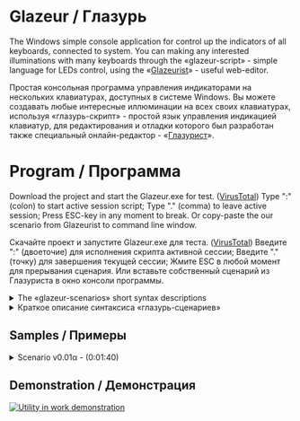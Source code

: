 # Glazeur / Глазурь
The Windows simple console application for control up the indicators of all keyboards, connected to system. You can making any interested illuminations with many keyboards through the «glazeur-script» - simple language for LEDs control, using the «[Glazeurist](http://htmlpreview.github.io/?http://github.com/Alikberov/Glazeur/blob/master/Glazeur/Glazeurist.html)» - useful web-editor.

Простая консольная программа управления индикаторами на нескольких клавиатурах, доступных в системе Windows. Вы можете создавать любые интересные иллюминации на всех своих клавиатурах, используя «глазурь-скрипт» - простой язык управления индикацией клавиатур, для редактирования и отладки которого был разработан также специальный онлайн-редактор - «[Глазурист](http://htmlpreview.github.io/?http://github.com/Alikberov/Glazeur/blob/master/Glazeur/Glazeurist.html)».

# Program / Программа
Download the project and start the Glazeur.exe for test. ([VirusTotal](http://virustotal.com/ru/file/67f75ecf453a4fe658ebdb154320c5f8c120219e68c95278e846e571a1d4798b/analysis/1509709285/))
Type ":" (colon) to start active session script;
Type "." (comma) to leave active session;
Press ESC-key in any moment to break.
Or copy-paste the our scenario from Glazeurist to command line window.

Скачайте проект и запустите Glazeur.exe для теста. ([VirusTotal](http://virustotal.com/ru/file/67f75ecf453a4fe658ebdb154320c5f8c120219e68c95278e846e571a1d4798b/analysis/1509709285/))
Введите ":" (двоеточие) для исполнения скрипта активной сессии;
Введите "." (точку) для завершения текущей сессии;
Жмите ESC в любой момент для прерывания сценария.
Или вставьте собственный сценарий из Глазуриста в окно консоли программы.

<details>
<summary>The «glazeur-scenarios» short syntax descriptions</summary>
  
Signature | Common description for signature action | Variant using sample | Using restriction¹
--------- | --------------------------------------- | -------------------- | ------------------
§i	| Select active paragraph with effects				| §0…§9			| Scenario
n§	| Select effects row in active paragraph			| 0§…99§		| Scenario/Paragraph
n§i	| Select active paragraph with row				| 99§0…45§6…0§9		| Scenario
n㎳	| Set up the basic delay interval				| 1㎳…1000㎳		| Scenario
0㎳	| Reset the delay coefficients					| 0㎳			| Scenario/Paragraph
n⁄d㎳	| Define the delay coefficient					| 2⅛㎳…3⅘⅞㎳		| Scenario/Paragraph
n⁄d⏱	| Waiting for coefficient interval				| ⏱…1⏱…2⅛⏱…3⅘⅞⏱		| Scenario/Paragraph
n⤴	| Go to row over in active paragraph				| ⤴…1⤴…99⤴		| Scenario/Paragraph
n⤵	| Go to next row in active paragraph				| ⤵…1⤵…99⤵		| Scenario/Paragraph
➰	| «Play» for active paragraph row				| ➰			| Scenario
n(…)	| Set looping for n-times					| 1(➰)…99(➰⤵)		| Scenario/Paragraph
n♻	| Set row-looping for n-times					| 1♻…99♻		| Сценарий/Параграф
§(…)	| Particulary run in active paragraph				| §(0⏱⅘⏱⤵)		| Scenario
⠿	| Immediate draw over the keyboards indicators			| 5(⠪⠝⏱⠿⠽⏱)		| Scenario/Paragraph
∧/⊕/∨	| Logical operation prefix for indicators			| 10(⊕⠪⠝⠽⏱∧⠽⠝⠪⏱)		| Сценарий/Параграф
▲/▶/▼/◀	| Scroll the indication buffer in signed dirrection		| 9(◀⏱)			| Scenario/Paragraph
⒑	| Definition of local label					| ⒈…⒛			| Scenario/Paragraph
Ⓞ	| Define the «interactive label»² in scenario			| ①…⑳ / Ⓐ…Ⓩ		| Scenario
i⃣	| Define the «interactive label»² in scenario			| 0⃣ …9⃣			| Scenario
i⌨	| Select for basic (left-side) keyboard³			| 1⌨…9⌨			| Scenario/Paragraph
n⌨	| Set up the logic order for keyboards³				| 12⌨…987654321⌨	| Scenario
n㎐	| Set up the indicators refresh frequency⁴			| 1㎐…1000㎐		| Scenario/Paragraph
n⁄d(…)	| Set «fractional»⁵ looping					| 1¾(…;…;…;…)		| Scenario/Paragraph
⇡/⇣	| The bright modulation⁶ control of indicators			| 10(⇣⠿⠿⠿⏱⇡⠿⠿⠿⏱)		| Scenario/Paragraph
ⁿ	| Using of iteration argument⁷ of parent row cycle		| Line #⁰ Lap #¹	| Debugging string
ᵢ	| Using of iteration argument⁷ of current row cycle		| Line #₀ Lap #₁	| Debugging string
§	| Using of active paragraph index⁷				| Effect#§ Line #₀	| Debugging string
⎚/⎙	| Clear/Print⁷ the formated logging string			| 10(⎙⏱⎚⏱)		| Scenario/Paragraph
⣀	| Patterned⁸ draw over the keyboards indicators			| 7(⣀◀⏱)		| Scenario/Paragraph

¹- the action can have a differences inside or outside the paragraphs

²- the linear parsing can be controlled by numbers key of keyboard

³- ignoring by online web-simulation, but strongly required in console utility

⁴- ignoring by online web-simulation, but controling for indication fidelity 

⁵- the cycle inside operations separated by «;» for ignoring by numerator range

⁶- not all keyboards devices supports for Pulse-Width Modulation then can show noise

⁷- any previous line remark or commentary using as output format

⁸- as pattern using any previous signed remark
</details>

<details>
<summary>Краткое описание синтаксиса «глазурь-сценариев»</summary>
  
Сигнатура | Краткое описание назначения и действия | Пример использования | Область действия¹
--------- | -------------------------------------- | -------------------- | ----------------
§i	| Активизация параграфа эффектов					| §0…§9			| Сценарий
n§	| Выбор строки активного параграфа				| 0§…99§		| Сценарий/Параграф
n§i	| Выбор строки с активизацией параграфа				| 99§0…45§6…0§9		| Сценарий
n㎳	| Установка базового интервала задержки сценария		| 1㎳…1000㎳		| Сценарий
0㎳	| Сброс коэффициентов интервала задержки			| 0㎳			| Сценарий/Параграф
n⁄d㎳	| Задание коэффициентов интервала задержки			| 2⅛㎳…3⅘⅞㎳		| Сценарий/Параграф
n⁄d⏱	| Организация паузы в «проигрывании»				| ⏱…1⏱…2⅛⏱…3⅘⅞⏱		| Сценарий/Параграф
n⤴	| Переход строками выше в активном параграфе			| ⤴…1⤴…99⤴		| Сценарий/Параграф
n⤵	| Переход строками ниже в активном параграфе			| ⤵…1⤵…99⤵		| Сценарий/Параграф
➰	| Запуск «проигрывания» эффекта активной строки параграфа	| ➰			| Сценарий
n(…)	| Организация зацикливания n-раз				| 1(➰)…99(➰⤵)		| Сценарий/Параграф
n♻	| Организация зацикливания строки n-раз				| 1♻…99♻		| Сценарий/Параграф
§(…)	| Управление выбранным параграфом				| §(0⏱⅘⏱⤵)		| Сценарий
⠿	| Непосредственное управление индикаторами клавиатур		| 5(⠪⠝⏱⠿⠽⏱)		| Сценарий/Параграф
∧/⊕/∨	| Префикс управления логической операцией к индикаторам		| 10(⊕⠪⠝⠽⏱∧⠽⠝⠪⏱)		| Сценарий/Параграф
▲/▶/▼/◀	| Скроллинг буфера индикации в соответствующем направлении	| 9(◀⏱)			| Сценарий/Параграф
⒑	| Определение локальной метки					| ⒈…⒛			| Сценарий/Параграф
Ⓞ	| Определение «интерактивной метки»² сценария			| ①…⑳ / Ⓐ…Ⓩ		| Сценарий
i⃣	| Определение «интерактивной метки»² сценария			| 0⃣ …9⃣			| Сценарий
i⌨	| Выборка базовой (первой слева) клавиатуры³			| 1⌨…9⌨			| Сценарий/Параграф
n⌨	| Задание логического порядка клавиатур³			| 12⌨…987654321⌨	| Сценарий
n㎐	| Задание частоты обновления индикаторов⁴			| 1㎐…1000㎐		| Сценарий/Параграф
n⁄d(…)	| Организация «дробного»⁵ зацикливания				| 1¾(…;…;…;…)		| Сценарий/Параграф
⇡/⇣	| Управление яркостью⁶ активных индикаторов			| 10(⇣⠿⠿⠿⏱⇡⠿⠿⠿⏱)		| Сценарий/Параграф
ⁿ	| Доступ к аргументу⁷ итерации вызываемого цикла		| Line #⁰ Lap #¹	| Строка отладки
ᵢ	| Доступ к аргументу⁷ итерации текущей строки параграфа		| Line #₀ Lap #₁	| Строка отладки
§	| Доступ к индексу⁷ активного параграфа				| Effect#§ Line #₀	| Строка отладки
⎚/⎙	| Очистка/Печать⁷ строки форматированной отладки		| 10(⎙⏱⎚⏱)		| Сценарий/Параграф
⣀	| Шаблонное⁸ управление индикаторами клавиатур			| 7(⣀◀⏱)		| Сценарий/Параграф

¹- действие эффекта может несколько отличаться в параграфе и за его пределами

²- клавишами цифровой части клавиатуры можно в реальном времени переключать «программу»

³- игнорируется графической симуляцией, но имеет существенную необходимость для физических клавиатур

⁴- игнорируется графической симуляцией, но управляет качеством индикации на физических клавиатурах

⁵- операторы цикла разделяются символом «;» и заключающей итерацией игнорируются выпадающие за индекс числителя

⁶- не все модели клавиатур поддерживают ШИМ-алгоритм и могут иметь непредсказуемое моргание

⁷- аргументы используются любой ремаркой, которая предшествует оператору печати отладочной информации

⁸- за шаблон принимается любая соответствующая ремарка
</details>

## Samples / Примеры
<details>
  <summary>Scenario v0.01α - (0:01:40)</summary>

Try [web-preview](http://htmlpreview.github.io/?http://github.com/Alikberov/Glazeur/blob/master/Glazeur/Glazeurist.html?script=Paragraphes%20declaration%20started%20at%20here%0A1%25u20E3%20%25u33B3%25u2150%25u33B3%25u2935%25u21E5Clockwise%20curve%20rotation%0ALOG%3AParagraph%23%A7%20Row%23%25u2080%20-%20Call%20from%20line%23%25u2070%20%B2%28%B9%28...%29%29%0A%25u21E5%09%25u2399%25u2811%25u2804%25u23F1%25u2818%25u2804%25u23F1%25u2808%25u2806%25u23F1%25u2800%25u2807%25u23F1%25u2820%25u2803%25u23F1%25u2830%25u2801%25u23F1%25u2935%25u21E5%09Goto%20down%0A%25u21E5%09%25u2399%25u2814%25u2801%25u23F1%25u2814%25u2802%25u23F1%25u2824%25u2802%25u23F1%25u2824%25u2804%25u23F1%25u2822%25u2804%25u23F1%25u2812%25u2804%25u23F1%25u2935%25u21E5%09Goto%20down%0A%25u21E5%09%25u2399%25u2811%25u2804%25u23F1%25u2831%25u2800%25u23F1%25u2823%25u2800%25u23F1%25u2807%25u2800%25u23F1%25u280E%25u2800%25u23F1%25u281C%25u2800%25u23F1%25u2935%25u21E5%09Goto%20down%0A%25u21E5%09%25u2399%25u2814%25u2801%25u23F1%25u2812%25u2801%25u23F1%25u280A%25u2801%25u23F1%25u2809%25u2801%25u23F1%25u2809%25u2802%25u23F1%25u2811%25u2802%25u23F11%A7%25u21E5%09Goto%20up%20to%20row%20%231%0A2%25u20E3%20%25u33B3%25u2152%25u33B3%25u2935%25u21E5Bidirectional%20line%20rotation%0ALOG%3AParagraph%23%A7%20Row%23%25u2080%20-%20Call%20from%20line%23%25u2070%20%B2%28%B9%28...%29%29%0A%25u21E5%09%25u2399%25u2814%25u2801%25u23F1%25u2812%25u2802%25u23F1%25u2811%25u2804%25u23F1%25u2838%25u2800%25u23F1%25u21E5%09Clockwise%20cycle%0A%25u21E5%09%25u2399%25u2811%25u2804%25u23F1%25u2812%25u2802%25u23F1%25u2814%25u2801%25u23F1%25u2838%25u2800%25u23F1%25u21E5%09Anticlockwise%20cycle%0A%0AHere%20is%20beginning%20the%20main%20body%20of%20scenario%0ASet%20keyboards%20order%20to%204251%20and%20select%20%234%20as%20first/left%0A%25u21E5%091524%25u23281%25u2328%0ASet%201000ms%20of%20delay%20and%20use%20500Hz%20of%20refresh%0A%25u21E5%091000%25u33B3500%25u3390%0ACountdown%20to%20start%20%25u2081%0A%25u21E5%093%28%25u2399%25u23F1%25u239A%25u23F1%29%0AUse%20paragraph%20%232%20and%20initialize%20to%201/12%20of%201000ms%20delay%0ALoop%20for%205%20times%20%ABclockwise/anticlockwise%BB%20turns%20with%20ping-pong%0A%25u21E5%096%28%25u2399%BE%25u23F1%25u239A%BC%25u23F1%29%0A%25u21E5%09%A72%20%A7%28%25u33B3%25u2153%BC%25u33B3%25u2935%29%204%BD%281%A7%207%28%25u27B0%25u21E1%25u2328%29%3B2%A7%207%28%25u21E3%25u2328%25u27B0%29%29%0AUse%20paragraph%20%232%20and%20initialize%20to%201/25%20of%201000ms%20delay%0ALoop%20for%205%20times%20%ABclockwise/anticlockwise%BB%20speedy%20ping-pong%20runs%0A%25u21E5%096%28%25u2399%BE%25u23F1%25u239A%BC%25u23F1%29%0A%25u21E5%09%A72%20%A7%28%25u33B3%25u2155%25u2155%25u33B3%25u2935%29%205%BD%281%A7%207%28%25u27B0%25u21E1%25u2328%29%3B2%A7%207%28%25u21E3%25u2328%25u27B0%29%29%0ALoop%20for%205%20times%20of%20%ABcurved%20rotations%BB%0A%25u21E5%096%28%25u2399%BE%25u23F1%25u239A%BC%25u23F1%29%0A%25u21E5%09%A71%205%284%28%25u27B0%29%29%0AThank%20You%20for%20watch%21%20%3A%29%0A%25u21E5%09%25u215B%25u33B310%28%25u2887%25u21E1%25u2328%25u23F1%29%0A%25u21E5%09%25u215B%25u33B310%28%25u23995%28%25u21E3%25u2833%25u21E1%25u2328%25u23F1%29%25u239A5%28%25u21E3%25u281E%25u21E1%25u2328%25u23F1%29%29%0AHalt%20this%20demo%0A%25u28C0%25u2887%25u2882%25u2887%25u2880%25u2887%25u2884%25u2881%25u2887%25u2881%0A%25u21E5%099%25u23289%28%25u25C0%25u239A%BC%25u23F1%25u2399%25u28C0%25u23F1%29%0A%25u21E5%09%25u23995%289%28%25u21E1%25u283F%25u283F%25u283F%25u283F%25u2807%25u23F1%299%28%25u21E3%25u283F%25u283F%25u283F%25u283F%25u2807%25u23F1%29%29) in Glazeurist
<pre>
Paragraphes declaration started at here
1⃣ ㎳⅐㎳⤵⇥Clockwise curve rotation
LOG:Paragraph#§ Row#₀ - Call from line#⁰ ²(¹(...))
⇥	⎙⠑⠄⏱⠘⠄⏱⠈⠆⏱⠀⠇⏱⠠⠃⏱⠰⠁⏱⤵⇥	Goto down
⇥	⎙⠔⠁⏱⠔⠂⏱⠤⠂⏱⠤⠄⏱⠢⠄⏱⠒⠄⏱⤵⇥	Goto down
⇥	⎙⠑⠄⏱⠱⠀⏱⠣⠀⏱⠇⠀⏱⠎⠀⏱⠜⠀⏱⤵⇥	Goto down
⇥	⎙⠔⠁⏱⠒⠁⏱⠊⠁⏱⠉⠁⏱⠉⠂⏱⠑⠂⏱1§⇥	Goto up to row #1
2⃣ ㎳⅒㎳⤵⇥Bidirectional line rotation
LOG:Paragraph#§ Row#₀ - Call from line#⁰ ²(¹(...))
⇥	⎙⠔⠁⏱⠒⠂⏱⠑⠄⏱⠸⠀⏱⇥	Clockwise cycle
⇥	⎙⠑⠄⏱⠒⠂⏱⠔⠁⏱⠸⠀⏱⇥	Anticlockwise cycle

Here is beginning the main body of scenario
Set keyboards order to 4251 and select #4 as first/left
⇥	1524⌨1⌨
Set 1000ms of delay and use 500Hz of refresh
⇥	1000㎳500㎐
Countdown to start ₁
⇥	3(⎙⏱⎚⏱)
Use paragraph #2 and initialize to 1/12 of 1000ms delay
Loop for 5 times «clockwise/anticlockwise» turns with ping-pong
⇥	6(⎙¾⏱⎚¼⏱)
⇥	§2 §(㎳⅓¼㎳⤵) 4½(1§ 7(➰⇡⌨);2§ 7(⇣⌨➰))
Use paragraph #2 and initialize to 1/25 of 1000ms delay
Loop for 5 times «clockwise/anticlockwise» speedy ping-pong runs
⇥	6(⎙¾⏱⎚¼⏱)
⇥	§2 §(㎳⅕⅕㎳⤵) 5½(1§ 7(➰⇡⌨);2§ 7(⇣⌨➰))
Loop for 5 times of «curved rotations»
⇥	6(⎙¾⏱⎚¼⏱)
⇥	§1 5(4(➰))
Thank You for watch! :)
⇥	⅛㎳10(⢇⇡⌨⏱)
⇥	⅛㎳10(⎙5(⇣⠳⇡⌨⏱)⎚5(⇣⠞⇡⌨⏱))
Halt this demo
⣀⢇⢂⢇⢀⢇⢄⢁⢇⢁
⇥	9⌨9(◀⎚¼⏱⎙⣀⏱)
⇥	⎙5(9(⇡⠿⠿⠿⠿⠇⏱)9(⇣⠿⠿⠿⠿⠇⏱))</pre>
</details>

## Demonstration / Демонстрация
[![Utility in work demonstration](https://img.youtube.com/vi/BoI2meUvO4Y/0.jpg)](http://youtu.be/BoI2meUvO4Y)
